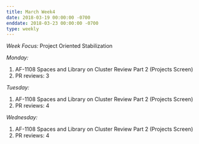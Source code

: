 ```yaml
---
title: March Week4
date: 2018-03-19 00:00:00 -0700
enddate: 2018-03-23 00:00:00 -0700
type: weekly
---
```

*Week Focus:*
Project Oriented Stabilization

*Monday:*

1. AF-1108 Spaces and Library on Cluster Review Part 2 (Projects Screen)
3. PR reviews: 3

*Tuesday:*

1. AF-1108 Spaces and Library on Cluster Review Part 2 (Projects Screen)
3. PR reviews: 4


*Wednesday:*

1. AF-1108 Spaces and Library on Cluster Review Part 2 (Projects Screen)
3. PR reviews: 4